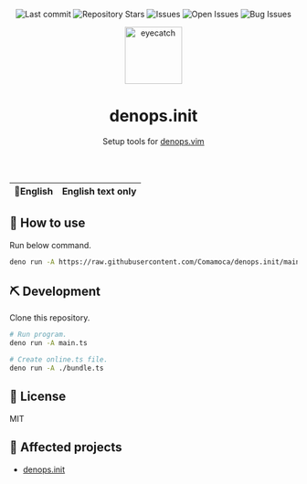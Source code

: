 <div align="center">

![Last commit](https://img.shields.io/github/last-commit/Comamoca/denops.init?style=flat-square)
![Repository Stars](https://img.shields.io/github/stars/Comamoca/denops.init?style=flat-square)
![Issues](https://img.shields.io/github/issues/Comamoca/denops.init?style=flat-square)
![Open Issues](https://img.shields.io/github/issues-raw/Comamoca/denops.init?style=flat-square)
![Bug Issues](https://img.shields.io/github/issues/Comamoca/denops.init/bug?style=flat-square)

<img src="https://emoji2svg.deno.dev/api/🦊" alt="eyecatch" height="100">

# denops.init

Setup tools for [denops.vim](https://github.com/vim-denops/denops.vim)

<br>
<br>


</div>

<table>
  <thead>
    <tr>
      <th style="text-align:center">🍔English</th>
      <th style="text-align:center">English text only</th>
    </tr>
  </thead>
</table>

<div align="center">

</div>

## 🚀 How to use

Run below command.

```sh
deno run -A https://raw.githubusercontent.com/Comamoca/denops.init/main/online.ts
```

## ⛏️ Development

Clone this repository.

```sh
# Run program.
deno run -A main.ts

# Create online.ts file.
deno run -A ./bundle.ts
```

## 📜 License

MIT

## 👏 Affected projects

- [denops.init](https://github.com/vim-denops/denops.vim)
